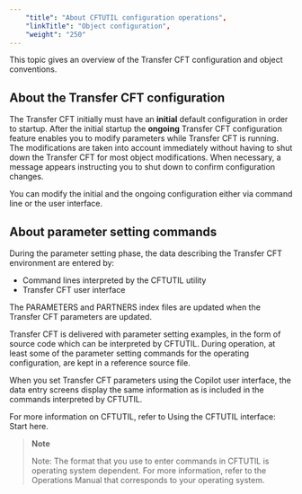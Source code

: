 ```yaml
---
    "title": "About CFTUTIL configuration operations",
    "linkTitle": "Object configuration",
    "weight": "250"
---
```

This topic
gives an overview of the Transfer CFT configuration and object conventions.

About the Transfer CFT configuration
------------------------------------

The Transfer CFT initially must have an ******initial******
default configuration in order to startup. After the initial startup the
******ongoing****** Transfer
CFT configuration feature enables you to modify parameters while Transfer
CFT is running. The modifications are taken into account immediately without
having to shut down the Transfer CFT for most object modifications. When
necessary, a message appears instructing you to shut down to confirm configuration
changes.

You can modify the initial and the ongoing configuration either via
command line or the user interface.

<span id="About_parameter_setting_commands"></span>

About parameter setting commands
--------------------------------

During the parameter setting phase, the data describing the Transfer
CFT environment are entered by:

- Command lines interpreted
    by the CFTUTIL utility
- Transfer CFT user interface

The PARAMETERS and PARTNERS index files are updated when the Transfer
CFT parameters are updated.

Transfer CFT is delivered with parameter setting examples, in the form
of source code which can be interpreted by CFTUTIL. During operation,
at least some of the parameter setting commands for the operating configuration,
are kept in a reference source file.

When you set Transfer CFT parameters using the Copilot user interface,
the data entry screens display the same information as is included in
the commands interpreted by CFTUTIL.

For more information on CFTUTIL, refer to Using the CFTUTIL interface:
Start here.

> **Note**
>
> Note: The format that you use to enter commands in CFTUTIL is operating
> system dependent. For more information, refer to the Operations Manual
> that corresponds to your operating system.
